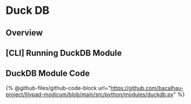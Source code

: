 # Duck DB

## Overview









## \[CLI] Running DuckDB Module









## DuckDB Module Code

{% @github-files/github-code-block url="https://github.com/bacalhau-project/lilypad-modicum/blob/main/src/python/modules/duckdb.py" %}








